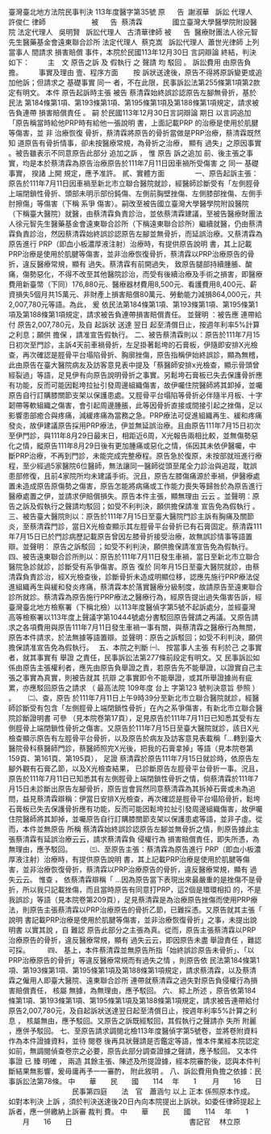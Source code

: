 臺灣臺北地方法院民事判決
113年度醫字第35號
原      告  謝淑華  
訴訟
代理人
  許俊仁
律師
                      
被      告  蔡清霖  
            國立臺灣大學醫學院附設醫院
法定代理人
  吳明賢  
訴訟代理人
  古清華律師
被      告  醫療財團法人徐元智先生醫藥基金會遠東聯合診所
法定代理人  蔡克嵩  
訴訟代理人  蕭世光律師
上列
當事人
間請求
損害賠償
事件，本院於民國113年12月30日
言詞辯論
終結，判決如下：
　　
主　文
原告之訴
及
假執行
之
聲請
均
駁回
。
訴訟費用
由原告負擔。
　　事實及理由
壹、程序方面
　  
按
訴狀送達後，原告不得將原訴變更或追加他訴；但請求之
基礎事實
同一
者，不在此限，民事訴訟法第255條第1項第2款定有明文。
本件
原告起訴時主張
被告
蔡清霖始終誤診認原告左腳無骨折，基於
民法
第184條第1項、第193條第1項、第195條第1項及第188條第1項規定，請求被告負連帶
損害賠償責任
。
嗣
於民國113年12月30日言詞辯論
期日
以言詞追加「原告稱當時給他PRP時有給他一張說明
書，上面記載PRP 的治療是使用於肌腱等傷害，並
非
治療恢復
骨折，蔡清霖將原告的骨折當做是PRP治療，蔡清霖既然知
道原告有骨折情事，卻未按醫療常規，為骨折之治療，
顯有
過失」之原因事實
。被告雖表示不同意原告此部分
追加之訴
，
惟
原告
訴之追加
前、後主張之事實，均是本於蔡清霖為原告治療原告於111年7月11日因車禍所受傷害
之
同一
基礎事實，
揆諸
上開
規定，應予准許。
貳、實體方面　　　　
一、原告起訴主張：原告於111年7月11日因車禍至新北市立聯合醫院就診，經醫師診斷受有「左側脛骨上端閉鎖性骨折、頭部未明示部份鈍傷、左側前胸壁挫傷、左側膝部挫傷、左側手肘擦傷」等傷害（下稱
系爭
傷害）。嗣改至被告國立臺灣大學醫學院附設醫院（下稱臺大醫院）就醫，由蔡清霖負責診治，並依蔡清霖建議，至被告醫療財團法人徐元智先生醫藥基金會遠東聯合診所（下稱遠東聯合診所）繼續就醫，仍由蔡清霖負責診治，然因蔡清霖始終誤診認原告左腳並無骨折，而延誤治療。又蔡清霖為原告進行
PRP（即血小板濃厚液注射）治療時，有提供原告說明
書，其上記載PRP治療是使用於肌腱等傷害，並非治療恢復骨折，蔡清霖以PRP治療原告的骨折，違反醫療常規，顯有
過失。蔡清霖有前開過失，
致原告腿部持續腫脹、酸痛，傷勢惡化，不得不改至其他醫院診治，而受有後續治療及手術之損害，即醫療費用新臺幣（下同）176,880元、醫療器材費用8,500元、看護費用8,400元、薪資損失5個月共15萬元、非財產上損害賠償80萬元、勞動能力減損864,000元，共2,007,780元等語。為此，
爰
依民法第184條第1項、第193條第1項、第195條第1項及第188條第1項規定，請求被告負連帶損害賠償責任。
並聲明
：被告應
連帶給付
原告2,007,780元，及自
起訴狀
送達
翌日
起至清償日止，按週年利率5%計算之利息；願供
擔保
，請准宣告假執行。
二、被告蔡清霖則以：原告於111年7月15日初次至門診，主訴4天前車禍骨折，左足掛著鬆垮的石膏板，伊隨即安排X光檢查，再次確認是脛骨平台塌陷骨折、胸廓挫傷，原告指稱伊始終誤診，顯為無稽，此由原告在臺大醫院病友及訪客意見表中提及「蔡醫師安排x光檢查，顯示骨頭曾經裂過」等語，足見伊有向原告說明骨折之事實。另鬆垮石膏板已失去保護骨折應有功能，反而可能因鬆垮拉扯引發周邊組織傷害，故伊囑住院醫師將其卸掉，並囑原告自行訂購膝關節支架以保護患處。又脛骨平台塌陷等骨折必伴隨半月板、十字韌帶等軟組織之傷害，會引起周邊腫脹，此等因骨折直接或間接引起之挫傷，足以影響患部癒合與疼痛，減緩疼痛為當務之急。PRP療法可促進組織再生、緩和疼痛發炎，故伊建議原告採用PRP療法，伊並無延誤治療。且由原告111年7月15日初次至伊門診，與111年8月29日最末日，相距近6周，X光報告兩相比較，並無傷勢惡化之情，縱原告111年8月29日後有更加腫痛或惡化之情，係因其未依伊醫囑，中斷PRP治療，不再到門診，未能完成完整療程。原告急於復原，未按部就班進行療程，至少經過5家醫院6位醫師，無法讓同一醫師從頭至尾全力診治與追蹤，耽誤患部修復，且前4家院所均未建議手術。況且，原告左膝傷痛源於車禍，伊醫療處置未造成原告原傷勢之傷害，原告怎能將病痛或工作能力喪失等歸咎於為原告進行醫療處置之伊，並請求伊賠償損失。原告本件主張，顯無理由
云云
。並聲明：原告之訴及假執行之聲請均駁回；如受不利判決，願供擔保請准
宣告免為假執行
。　　　
三、被告臺大醫院則以：原告於111年7月15日至臺大醫院門診主訴有胸痛及關節炎，至蔡清霖門診，當日X光檢查顯示其左脛骨平台骨折已有石膏固定。蔡清霖111年7月15日已於門診病歷記載原告曾因左膝骨折接受治療，故無誤診情事等語置辯。並聲明：
原告之訴駁回
；如受不利判決，願供擔保請准宣告免為假執行。　　　　　　
四、被告遠東聯合診所則以：原告於111年7月11日發生車禍，當日至新北市立聯合醫院急診就診，診斷受有系爭傷害。原告
復於
同年月15日至臺大醫院就診，由蔡清霖負責診治，經X光檢查後，診斷骨折未造成明顯位移，認應先施行PRP療法促進組織再生與緩和發炎疼痛，蔡清霖本於落實醫療分級制度，故請原告至遠東聯合診所就診。蔡清霖為原告施行PRP療法之醫療行為，經原告提出過失傷害告訴，經臺灣臺北地方檢察署（下稱北檢）以113年度醫偵字第5號不起訴處分，並經臺灣高等檢察署以113年度上聲議字第10444號處分書駁回原告聲請之再議。又原告請求之各項費用與原告111年7月11日發生車禍一事有關，與蔡清霖之醫療行為無關，原告本件請求，於法無據等語置辯。並聲明：原告之訴駁回；如受不利判決，願供擔保請准宣告免為假執行。　
五、本院之判斷
㈠、
按當事人主張
有利於己
之事實者，就其事實有
舉證
之責任，民事訴訟法第277條前段定有明文。又
民事訴訟如係由原告主張權利者，應先由原告負舉證之責，若原告先不能舉證，以證實自己主張之事實為真實，則被告就其
抗辯
之事實即令不能舉證，或其所舉證據尚有疵累，亦應駁回原告之請求
（
最高法院
109年度
台上
字第123
號判決意旨
參照
）
。　　
㈡、查，原告
於111年7月11日上午9時39分至新北市立聯合醫院就診，經醫師診斷受有包含「左側脛骨上端閉鎖性骨折」在內之系爭傷害，有新北市立聯合醫院診斷證明書
可參
（見本院卷第17頁），足見原告於111年7月11日已知悉其受有左側脛骨上端閉鎖性骨折之傷害。又原告於111年7月15日至臺大醫院就診，該日X光檢查顯示原告有左脛骨平台骨折，以及原告於病友及訪客意見表載稱「…轉到臺大醫院骨科蔡醫師門診，蔡醫師照完X光後，把我的石膏拿掉」等語（見本院卷第159頁、第161頁、第195頁），
足證
蔡清霖於原告111年7月15日就診時，依原告左腳外觀有石膏乙節，以及X光檢查結果，
已診斷原告左脛骨平台骨折一事。況且，原告於111年7月11日已知悉其有左側脛骨上端閉鎖性骨折之情，倘蔡清霖於111年7月15日未診斷出原告左腳骨折，原告豈會貿然同意蔡清霖為其拆掉石膏或未為追問，益見蔡清霖辯稱：伊當日安排X光檢查，再次確認是脛骨平台塌陷骨折，鬆垮石膏板已失去保護骨折應有功能，反而可能因鬆垮拉扯引發周邊組織傷害，故伊囑住院醫師將其卸掉，並囑原告自行訂購膝關節支架以保護患處等語，並非子虛。從而，本件並無原告
所稱
蔡清霖始終誤診認原告左腳並無骨折之情，則原告據此主張蔡清霖有延誤治療云云，請求蔡清霖負
侵權行為
損害賠償責任，即失所憑，為無理由，應予駁回。
　　
㈢、至原告主張：蔡清霖為原告進行
PRP（即血小板濃厚液注射）治療時，有提供原告說明
書，其上記載PRP治療是使用於肌腱等傷害，並非治療恢復骨折，蔡清霖以PRP治療原告的骨折，違反醫療常規，顯有
過失云云。
惟查
，
依蔡清霖辯稱「
...因為原告當下表現出來最嚴重的是挫傷不是骨折，所以我只記載挫傷，而且當時原告有同意打PRP，這2個是環環相扣
的，不是我誤診」等語（見本院卷第209頁），足見蔡清霖是為治療原告挫傷而使用PRP療法，則原告主張蔡清霖以PRP治療原告的骨折乙節，已難採憑。又原告就其主張「
說明
書記載PRP治療是使用於肌腱等傷害，並非治療恢復骨折」之事，未提出說明書
以實其說
，自
難認
原告此部分之主張為真。從而，原告主張蔡清霖以PRP治療原告的骨折，違反醫療常規，顯有
過失云云，即因原告未盡
舉證責任
，難認可採。
　　
㈣、
基上，本件蔡清霖並無原告所指「始終誤診原告未骨折」、「以PRP治療原告的骨折」等違反醫療常規而有過失之情
，則原告依
民法第184條第1項、第193條第1項、第195條第1項及第188條第1項規定，請求蔡清霖，以及蔡清霖之僱用人即臺大醫院、遠東聯合診所
連帶就蔡清霖之過失對原告負侵權行為損害賠償責任，
核屬
無據，為無理由，應予駁回。
六、
綜上所述
，原告依第184條第1項、第193條第1項、第195條第1項及第188條第1項規定，請求被告連帶給付原告2,007,780元，及自起訴狀送達翌日起至清償日止，按週年利率5%計算之利息
，
核屬無由，應予駁回。又原告之訴既經駁回，其假執行之聲請亦
失所
附麗
，應併予駁回。
七、至原告請求調閱北檢113年度醫偵字第5號卷，並將卷附資料作為本件證據資料，並待
閱卷
後再具狀聲請是否鑑定等語，惟本件業經本院認定如前，無調閱偵查卷宗之必要，原告此部分調查證據之聲請，應予駁回。
又本件事證
已
臻
明確
，
兩造
其餘主張、陳述及所提證據，經本院審酌後，認與本件判斷結果無影響，爰毋庸再予一一審酌，
附此敘明
。
八、訴訟費用負擔之依據：民事訴訟法第78條。
中　　華　　民　　國　　114 　年　　1 　　月　　16　　日
　　　　　　　　　民事第四庭　　法　官　蕭涵勻
以上
正本
係照原本作成。
如對本判決
上訴
，須於判決送達後20日內向本院提出上訴狀。如委任律師提起上訴者，應一併繳納上訴審
裁判
費。
中　　華　　民　　國　　114 　年　　1 　　月　　16　　日
　　　　　　　　　　　　　　　　
書記官
　林立原